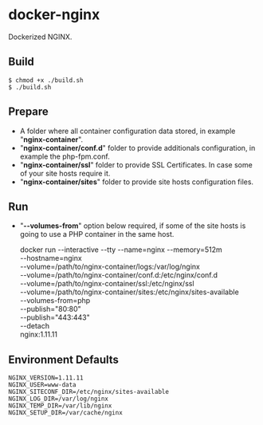 # docker-nginx
Dockerized NGINX.

## Build

    $ chmod +x ./build.sh
    $ ./build.sh

## Prepare
- A folder where all container configuration data stored, in example "**nginx-container**".
- "**nginx-container/conf.d**" folder to provide additionals configuration, in example the php-fpm.conf.
- "**nginx-container/ssl**" folder to provide SSL Certificates. In case some of your site hosts require it.
- "**nginx-container/sites**" folder to provide site hosts configuration files.

## Run

- "**--volumes-from**" option below required, if some of the site hosts is going to use a PHP container in the same host.


    docker run --interactive --tty --name=nginx --memory=512m \
        --hostname=nginx \
        --volume=/path/to/nginx-container/logs:/var/log/nginx \
        --volume=/path/to/nginx-container/conf.d:/etc/nginx/conf.d \
        --volume=/path/to/nginx-container/ssl:/etc/nginx/ssl \
        --volume=/path/to/nginx-container/sites:/etc/nginx/sites-available \
        --volumes-from=php \
        --publish="80:80" \
        --publish="443:443" \
        --detach \
        nginx:1.11.11

## Environment Defaults
    NGINX_VERSION=1.11.11
    NGINX_USER=www-data
    NGINX_SITECONF_DIR=/etc/nginx/sites-available
    NGINX_LOG_DIR=/var/log/nginx
    NGINX_TEMP_DIR=/var/lib/nginx
    NGINX_SETUP_DIR=/var/cache/nginx
